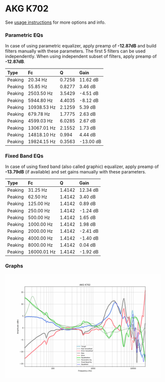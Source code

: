 # AKG K702
See [usage instructions](https://github.com/jaakkopasanen/AutoEq#usage) for more options and info.

### Parametric EQs
In case of using parametric equalizer, apply preamp of **-12.87dB** and build filters manually
with these parameters. The first 5 filters can be used independently.
When using independent subset of filters, apply preamp of **-12.87dB**.

| Type    | Fc          |      Q | Gain      |
|:--------|:------------|:-------|:----------|
| Peaking | 20.34 Hz    | 0.7258 | 11.62 dB  |
| Peaking | 55.85 Hz    | 0.8277 | 3.46 dB   |
| Peaking | 2503.50 Hz  | 3.5429 | -4.51 dB  |
| Peaking | 5944.80 Hz  | 4.4035 | -8.12 dB  |
| Peaking | 10938.53 Hz | 2.1259 | 5.39 dB   |
| Peaking | 679.78 Hz   | 1.7775 | 2.63 dB   |
| Peaking | 4599.03 Hz  | 6.0285 | 2.67 dB   |
| Peaking | 13067.01 Hz | 2.1552 | 1.73 dB   |
| Peaking | 14818.10 Hz | 0.994  | 4.44 dB   |
| Peaking | 19824.15 Hz | 0.3563 | -13.00 dB |

### Fixed Band EQs
In case of using fixed band (also called graphic) equalizer, apply preamp of **-13.79dB**
(if available) and set gains manually with these parameters.

| Type    | Fc          |      Q | Gain     |
|:--------|:------------|:-------|:---------|
| Peaking | 31.25 Hz    | 1.4142 | 12.34 dB |
| Peaking | 62.50 Hz    | 1.4142 | 3.40 dB  |
| Peaking | 125.00 Hz   | 1.4142 | 0.89 dB  |
| Peaking | 250.00 Hz   | 1.4142 | -1.24 dB |
| Peaking | 500.00 Hz   | 1.4142 | 1.65 dB  |
| Peaking | 1000.00 Hz  | 1.4142 | 1.98 dB  |
| Peaking | 2000.00 Hz  | 1.4142 | -2.41 dB |
| Peaking | 4000.00 Hz  | 1.4142 | -1.40 dB |
| Peaking | 8000.00 Hz  | 1.4142 | 0.04 dB  |
| Peaking | 16000.01 Hz | 1.4142 | -1.92 dB |

### Graphs
![](./AKG%20K702.png)